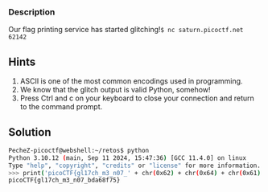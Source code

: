 ### Description

Our flag printing service has started glitching!`$ nc saturn.picoctf.net 62142`

## Hints

1. ASCII is one of the most common encodings used in programming.
2. We know that the glitch output is valid Python, somehow!
3. Press Ctrl and c on your keyboard to close your connection and return to the command prompt.

## Solution
```bash
PecheZ-picoctf@webshell:~/retos$ python 
Python 3.10.12 (main, Sep 11 2024, 15:47:36) [GCC 11.4.0] on linux
Type "help", "copyright", "credits" or "license" for more information.
>>> print('picoCTF{gl17ch_m3_n07_' + chr(0x62) + chr(0x64) + chr(0x61) + chr(0x36) + chr(0x38) + chr(0x66) + chr(0x37) + chr(0x35) + '}')
picoCTF{gl17ch_m3_n07_bda68f75}
```